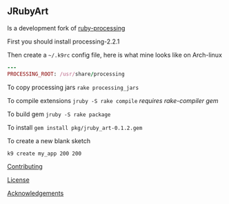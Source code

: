 ## JRubyArt


Is a development fork of [ruby-processing][]

First you should install processing-2.2.1

Then create a `~/.k9rc` config file, here is
what mine looks like on Arch-linux

```ruby
---
PROCESSING_ROOT: /usr/share/processing

```

To copy processing jars `rake processing_jars`

To compile extensions `jruby -S rake compile` _requires rake-compiler gem_

To build gem `jruby -S rake package`

To install `gem install pkg/jruby_art-0.1.2.gem`

To create a new blank sketch

```bash
k9 create my_app 200 200
```

[Contributing][]

[License][]

[Acknowledgements][]


[Acknowledgements]:ACKNOWLEDGEMENTS.md
[Contributing]:CONTRIBUTING.md
[License]:LICENSE.md
[processing]:https://github.com/processing/processing
[ruby-processing]:https://github.com/jashkenas/ruby-processing
